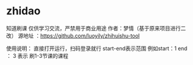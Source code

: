 # zhidao
知道刷课
仅供学习交流，严禁用于商业用途
作者：梦情（基于原来项目进行二改）
源地址 ：https://github.com/luoyily/zhihuishu-tool


使用说明：
   直接打开运行，扫码登录就行
   start-end表示范围
   例如start：1  end ： 3
   表示 刷1-3节课的课程
